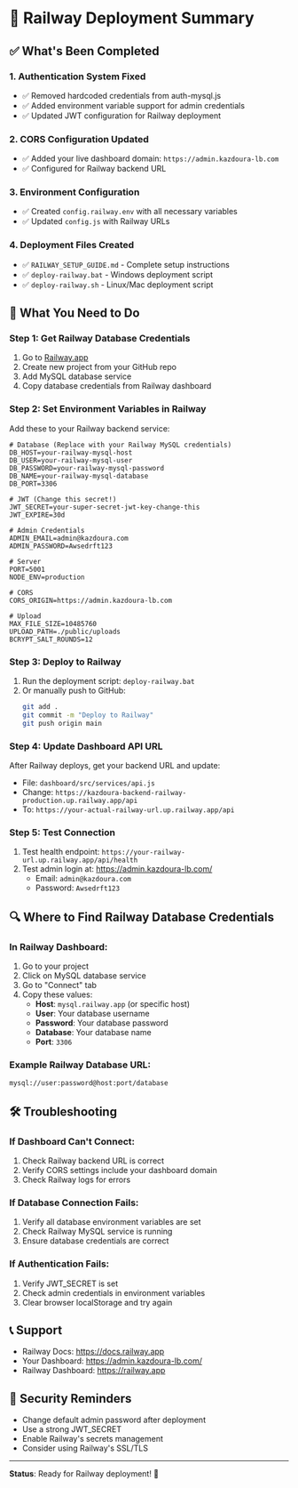 # 🚀 Railway Deployment Summary

## ✅ What's Been Completed

### 1. Authentication System Fixed
- ✅ Removed hardcoded credentials from auth-mysql.js
- ✅ Added environment variable support for admin credentials
- ✅ Updated JWT configuration for Railway deployment

### 2. CORS Configuration Updated
- ✅ Added your live dashboard domain: `https://admin.kazdoura-lb.com`
- ✅ Configured for Railway backend URL

### 3. Environment Configuration
- ✅ Created `config.railway.env` with all necessary variables
- ✅ Updated `config.js` with Railway URLs

### 4. Deployment Files Created
- ✅ `RAILWAY_SETUP_GUIDE.md` - Complete setup instructions
- ✅ `deploy-railway.bat` - Windows deployment script
- ✅ `deploy-railway.sh` - Linux/Mac deployment script

## 🔧 What You Need to Do

### Step 1: Get Railway Database Credentials
1. Go to [Railway.app](https://railway.app)
2. Create new project from your GitHub repo
3. Add MySQL database service
4. Copy database credentials from Railway dashboard

### Step 2: Set Environment Variables in Railway
Add these to your Railway backend service:

```env
# Database (Replace with your Railway MySQL credentials)
DB_HOST=your-railway-mysql-host
DB_USER=your-railway-mysql-user
DB_PASSWORD=your-railway-mysql-password
DB_NAME=your-railway-mysql-database
DB_PORT=3306

# JWT (Change this secret!)
JWT_SECRET=your-super-secret-jwt-key-change-this
JWT_EXPIRE=30d

# Admin Credentials
ADMIN_EMAIL=admin@kazdoura.com
ADMIN_PASSWORD=Awsedrft123

# Server
PORT=5001
NODE_ENV=production

# CORS
CORS_ORIGIN=https://admin.kazdoura-lb.com

# Upload
MAX_FILE_SIZE=10485760
UPLOAD_PATH=./public/uploads
BCRYPT_SALT_ROUNDS=12
```

### Step 3: Deploy to Railway
1. Run the deployment script: `deploy-railway.bat`
2. Or manually push to GitHub:
   ```bash
   git add .
   git commit -m "Deploy to Railway"
   git push origin main
   ```

### Step 4: Update Dashboard API URL
After Railway deploys, get your backend URL and update:
- File: `dashboard/src/services/api.js`
- Change: `https://kazdoura-backend-railway-production.up.railway.app/api`
- To: `https://your-actual-railway-url.up.railway.app/api`

### Step 5: Test Connection
1. Test health endpoint: `https://your-railway-url.up.railway.app/api/health`
2. Test admin login at: https://admin.kazdoura-lb.com/
   - Email: `admin@kazdoura.com`
   - Password: `Awsedrft123`

## 🔍 Where to Find Railway Database Credentials

### In Railway Dashboard:
1. Go to your project
2. Click on MySQL database service
3. Go to "Connect" tab
4. Copy these values:
   - **Host**: `mysql.railway.app` (or specific host)
   - **User**: Your database username
   - **Password**: Your database password
   - **Database**: Your database name
   - **Port**: `3306`

### Example Railway Database URL:
```
mysql://user:password@host:port/database
```

## 🛠️ Troubleshooting

### If Dashboard Can't Connect:
1. Check Railway backend URL is correct
2. Verify CORS settings include your dashboard domain
3. Check Railway logs for errors

### If Database Connection Fails:
1. Verify all database environment variables are set
2. Check Railway MySQL service is running
3. Ensure database credentials are correct

### If Authentication Fails:
1. Verify JWT_SECRET is set
2. Check admin credentials in environment variables
3. Clear browser localStorage and try again

## 📞 Support
- Railway Docs: https://docs.railway.app
- Your Dashboard: https://admin.kazdoura-lb.com/
- Railway Dashboard: https://railway.app

## 🔐 Security Reminders
- Change default admin password after deployment
- Use a strong JWT_SECRET
- Enable Railway's secrets management
- Consider using Railway's SSL/TLS

---

**Status**: Ready for Railway deployment! 🚀 